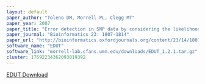 ```yaml
---
layout: default
paper_author: "Toleno DM, Morrell PL, Clegg MT"
paper_year: 2007
paper_title: "Error detection in SNP data by considering the likelihood of recombinational history implied by three-site combinations"
paper_journal: "Bioinformatics 23: 1807-1814"
paper_url: "http://bioinformatics.oxfordjournals.org/content/23/14/1807.abstract"
software_name: "EDUT"
software_link: "morrell-lab.cfans.umn.edu/downloads/EDUT_1.2.1.tar.gz"
cluster: 17692234362093819392
---
```

<a href="morrell-lab.cfans.umn.edu/downloads/EDUT_1.2.1.tar.gz" rel="external">EDUT Download</a>